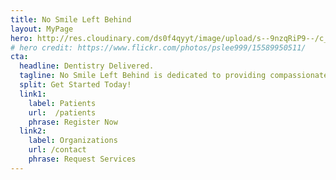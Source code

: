 ```yaml
---
title: No Smile Left Behind
layout: MyPage
hero: http://res.cloudinary.com/ds0f4qyyt/image/upload/s--9nzqRiP9--/c_scale,q_jpegmini,w_3406/v1492714068/baby_minified.jpg
# hero credit: https://www.flickr.com/photos/pslee999/15589950511/
cta:
  headline: Dentistry Delivered.
  tagline: No Smile Left Behind is dedicated to providing compassionate, top-quality, comprehensive oral health care in a cutting-edge & self-contained mobile office.
  split: Get Started Today!
  link1:
    label: Patients
    url:  /patients
    phrase: Register Now
  link2:
    label: Organizations
    url: /contact
    phrase: Request Services
---
```

